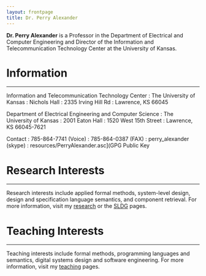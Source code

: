 ```yaml
---
layout: frontpage
title: Dr. Perry Alexander
---
```


**Dr. Perry Alexander** is a Professor in the Department of Electrical
and Computer Engineering and Director of the Information and
Telecommunication Technology Center at the University of Kansas.

# Information

-----

Information and Telecommunication Technology Center
: The University of Kansas
: Nichols Hall
: 2335 Irving Hill Rd
: Lawrence, KS 66045

Department of Electrical Engineering and Computer Science
: The University of Kansas
: 2001 Eaton Hall
: 1520 West 15th Street
: Lawrence, KS 66045-7621

Contact
: 785-864-7741 (Voice)
: 785-864-0387 (FAX)
: perry_alexander (skype)
: resources/PerryAlexander.asc](GPG Public Key

# Research Interests

----

Research interests include applied formal methods, system-level
design, design and specification language semantics, and component
retrieval. For more information, visit my [research](research)
or the [SLDG](ku-sldg.github.io) pages.

# Teaching Interests

----

Teaching interests include formal methods, programming languages and
semantics, digital systems design and software engineering. For more
information, visit my [teaching](teaching) pages.

